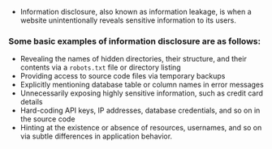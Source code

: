 - Information disclosure, also known as information leakage, is when a website unintentionally reveals sensitive information to its users.

### Some basic examples of information disclosure are as follows:

- Revealing the names of hidden directories, their structure, and their contents via a `robots.txt` file or directory listing
- Providing access to source code files via temporary backups
- Explicitly mentioning database table or column names in error messages
- Unnecessarily exposing highly sensitive information, such as credit card details
- Hard-coding API keys, IP addresses, database credentials, and so on in the source code
- Hinting at the existence or absence of resources, usernames, and so on via subtle differences in application behavior.
